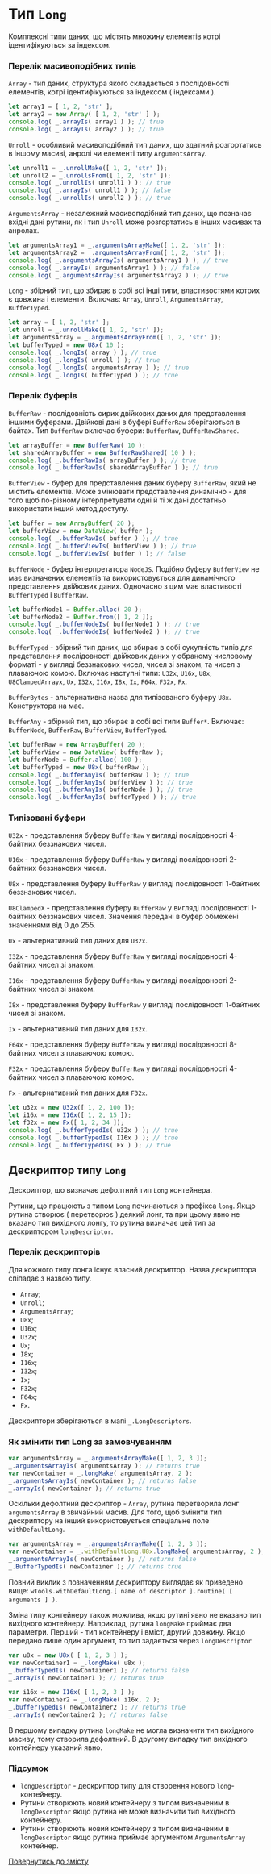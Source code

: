 # Тип <code>Long</code>

Комплексні типи даних, що містять множину елементів котрі ідентифікуються за індексом.

### Перелік масивоподібних типів

`Array` - тип даних, структура якого складається з послідовності елементів, котрі ідентифікуються за індексом ( індексами ).

```js
let array1 = [ 1, 2, 'str' ];
let array2 = new Array( [ 1, 2, 'str' ] );
console.log( _.arrayIs( array1 ) ); // true
console.log( _.arrayIs( array2 ) ); // true
```

`Unroll` - особливий масивоподібний тип даних, що здатний розгортатись в іншому масиві, анролі чи елементі типу `ArgumentsArray`.

```js
let unroll1 = _.unrollMake([ 1, 2, 'str' ]);
let unroll2 = _.unrollsFrom([ 1, 2, 'str' ]);
console.log( _.unrollIs( unroll1 ) ); // true
console.log( _.arrayIs( unroll1 ) ); // false
console.log( _.unrollIs( unroll2 ) ); // true
```

`ArgumentsArray` - незалежний масивоподібний тип даних, що позначає вхідні дані рутини, як і тип `Unroll` може розгортатись в інших масивах та анролах.

```js
let argumentsArray1 = _.argumentsArrayMake([ 1, 2, 'str' ]);
let argumentsArray2 = _.argumentsArrayFrom([ 1, 2, 'str' ]);
console.log( _.argumentsArrayIs( argumentsArray1 ) ); // true
console.log( _.arrayIs( argumentsArray1 ) ); // false
console.log( _.argumentsArrayIs( argumentsArray2 ) ); // true
```

`Long` - збірний тип, що збирає в собі всі інші типи, властивостями котрих є  довжина і елементи. Включає: `Array`, `Unroll`, `ArgumentsArray`, `BufferTyped`.

```js
let array = [ 1, 2, 'str' ];
let unroll = _.unrollMake([ 1, 2, 'str' ]);
let argumentsArray = _.argumentsArrayFrom([ 1, 2, 'str' ]);
let bufferTyped = new U8x( 10 );
console.log( _.longIs( array ) ); // true
console.log( _.longIs( unroll ) ); // true
console.log( _.longIs( argumentsArray ) ); // true
console.log( _.longIs( bufferTyped ) ); // true
```

### Перелік буферів

`BufferRaw` - послідовність сирих двійкових даних для представлення іншими буферами. Двійкові дані в буферi `BufferRaw` зберігаються в байтах. Тип `BufferRaw` включає буфери: `BufferRaw`, `BufferRawShared`.

```js
let arrayBuffer = new BufferRaw( 10 );
let sharedArrayBuffer = new BufferRawShared( 10 ) );
console.log( _.bufferRawIs( arrayBuffer ) ); // true
console.log( _.bufferRawIs( sharedArrayBuffer ) ); // true
```

`BufferView` - буфер для представлення даних буферу `BufferRaw`, який не містить елементів. Може змінювати представлення динамічно - для того щоб по-різному інтерпретувати одні й ті ж дані достатньо використати інший метод доступу.

```js
let buffer = new ArrayBuffer( 20 );
let bufferView = new DataView( buffer );
console.log( _.bufferRawIs( buffer ) ); // true
console.log( _.bufferViewIs( bufferView ) ); // true
console.log( _.bufferViewIs( buffer ) ); // false
```

`BufferNode` - буфер інтерпретатора `NodeJS`. Подібно буферу `BufferView` не має визначених елементів та використовується для динамічного представлення двійкових даних. Одночасно з цим має властивості `BufferTyped` i `BufferRaw`.

```js
let bufferNode1 = Buffer.alloc( 20 );
let bufferNode2 = Buffer.from([ 1, 2 ]);
console.log( _.bufferNodeIs( bufferNode1 ) ); // true
console.log( _.bufferNodeIs( bufferNode2 ) ); // true
```

`BufferTyped` - збірний тип даних, що збирає в собі сукупність типів для представлення послідовності двійкових даних у обраному числовому форматі - у вигляді беззнакових чисел, чисел зі знаком, та чисел з плаваючою комою. Включає наступні типи: `U32x`, `U16x`, `U8x`, `U8ClampedArrayx`, `Ux`, `I32x`, `I16x`, `I8x`, `Ix`, `F64x`, `F32x`, `Fx`.

`BufferBytes` - альтернативна назва для типізованого буферу `U8x`. Конструктора на має.

`BufferAny` - збірний тип, що збирає в собі всі типи `Buffer*`. Включає: `BufferNode`, `BufferRaw`, `BufferView`, `BufferTyped`.

```js
let bufferRaw = new ArrayBuffer( 20 );
let bufferView = new DataView( bufferRaw );
let bufferNode = Buffer.alloc( 100 );
let bufferTyped = new U8x( bufferRaw );
console.log( _.bufferAnyIs( bufferRaw ) ); // true
console.log( _.bufferAnyIs( bufferView ) ); // true
console.log( _.bufferAnyIs( bufferNode ) ); // true
console.log( _.bufferAnyIs( bufferTyped ) ); // true
```

### Типізовані буфери

`U32x` - представлення буферу `BufferRaw` у вигляді послідовності 4-байтних беззнакових чисел.

`U16x` - представлення буферу `BufferRaw` у вигляді послідовності 2-байтних беззнакових чисел.

`U8x` - представлення буферу `BufferRaw` у вигляді послідовності 1-байтних беззнакових чисел.

`U8ClampedX` - представлення буферу `BufferRaw` у вигляді послідовності 1-байтних беззнакових чисел. Значення передані в буфер обмежені значеннями від 0 до 255.

`Ux` - альтернативний тип даних для `U32x`.

`I32x` - представлення буферу `BufferRaw` у вигляді послідовності 4-байтних чисел зі знаком.

`I16x` - представлення буферу `BufferRaw` у вигляді послідовності 2-байтних чисел зі знаком.

`I8x` - представлення буферу `BufferRaw` у вигляді послідовності 1-байтних чисел зі знаком.

`Ix` - альтернативний тип даних для `І32x`.

`F64x` - представлення буферу `BufferRaw` у вигляді послідовності 8-байтних чисел з плаваючою комою.

`F32x` - представлення буферу `BufferRaw` у вигляді послідовності 4-байтних чисел з плаваючою комою.

`Fx` - альтернативний тип даних для `F32x`.

```js
let u32x = new U32x([ 1, 2, 100 ]);
let i16x = new I16x([ 1, 2, 15 ]);
let f32x = new Fx([ 1, 2, 34 ]);
console.log( _.bufferTypedIs( u32x ) ); // true
console.log( _.bufferTypedIs( I16x ) ); // true
console.log( _.bufferTypedIs( Fx ) ); // true
```
<!-- qqq : переписати з нуля -->

## Дескриптор типу `Long`

Дескриптор, що визначає дефолтний тип `Long` контейнера.

Рутини, що працюють з типом `Long` починаються з префікса `long`. Якщо рутина створює ( перетворює ) деякий лонг, та при цьому явно не вказано тип вихідного лонгу, то рутина визначає цей тип за дескриптором `longDescriptor`.

### Перелік дескрипторів 

Для кожного типу лонга існує власний дескриптор. Назва дескриптора спіпадає з назвою типу.

- `Array`;
- `Unroll`;
- `ArgumentsArray`;
- `U8x`;
- `U16x`;
- `U32x`;
- `Ux`;
- `I8x`;
- `I16x`;
- `I32x`;
- `Ix`;
- `F32x`;
- `F64x`;
- `Fx`.

Дескриптори зберігаються в мапі `_.LongDescriptors`.

### Як змінити тип Long за замовчуванням

```js
var argumentsArray = _.argumentsArrayMake([ 1, 2, 3 ]);
_.argumentsArrayIs( argumentsArray ); // returns true
var newContainer = _.longMake( argumentsArray, 2 );
_.argumentsArrayIs( newContainer ); // returns false
_.arrayIs( newContainer ); // returns true
```

Оскільки дефолтний дескриптор - `Array`, рутина перетворила лонг `argumentsArray` в звичайний масив. Для того, щоб змінити тип дескриптору на інший використовується спеціальне поле `withDefaultLong`.

```js
var argumentsArray = _.argumentsArrayMake([ 1, 2, 3 ]);
var newContainer = _.withDefaultLong.U8x.longMake( argumentsArray, 2 );
_.argumentsArrayIs( newContainer ); // returns false
_.BufferTypedIs( newContainer ); // returns true
```

Повний виклик з позначенням дескриптору виглядає як приведено вище: `wTools.withDefaultLong.[ name of descriptor ].routine( [ arguments ] )`.

Зміна типу контейнеру також можлива, якщо рутині явно не вказано тип вихідного контейнеру. Наприклад, рутина `longMake` приймає два параметри. Перший - тип контейнеру і вміст, другий довжину. Якщо передано лише один аргумент, то тип задається через `longDescriptor`

```js
var u8x = new U8x( [ 1, 2, 3 ] );
var newContainer1 = _.longMake( u8x );
_.bufferTypedIs( newContainer1 ); // returns false
_.arrayIs( newContainer1 ); // returns true

var i16x = new I16x( [ 1, 2, 3 ] );
var newContainer2 = _.longMake( i16x, 2 );
_.bufferTypedIs( newContainer2 ); // returns true
_.arrayIs( newContainer2 ); // returns false
```

В першому випадку рутина `longMake` не могла визначити тип вихідного масиву, тому створила дефолтний. В другому випадку тип вихідного контейнеру указаний явно.

### Підсумок

- `longDescriptor` - дескриптор типу для створення нового `long`-контейнеру.
- Рутини створюють новий контейнеру з типом визначеним в `longDescriptor` якщо рутина не може визначити тип вихідного контейнеру.
- Рутини створюють новий контейнеру з типом визначеним в `longDescriptor` якщо рутина приймає аргументом `ArgumentsArray` контейнер.

[Повернутись до змісту](../README.md#Концепції)
